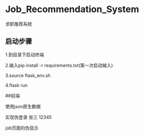 # Job_Recommendation_System
求职推荐系统



## 启动步骤

1.到目录下启动终端

2.输入pip install -r requirements.txt(第一次启动输入)

3.source flask_env.sh

4.flask run

##前端

使用json原生数据

实现伪登录 张三 12345

job页面的伪显示
